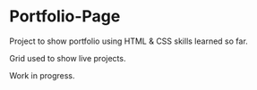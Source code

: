 # Portfolio-Page

Project to show portfolio using HTML & CSS skills learned so far.

Grid used to show live projects.

Work in progress. 